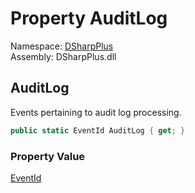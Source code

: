 # Property AuditLog

Namespace: [DSharpPlus](DSharpPlus.md)  
Assembly: DSharpPlus.dll

## <a id="DSharpPlus_LoggerEvents_AuditLog"></a>AuditLog

Events pertaining to audit log processing.

```csharp
public static EventId AuditLog { get; }
```

### Property Value

[EventId](https://learn.microsoft.com/dotnet/api/microsoft.extensions.logging.eventid)

